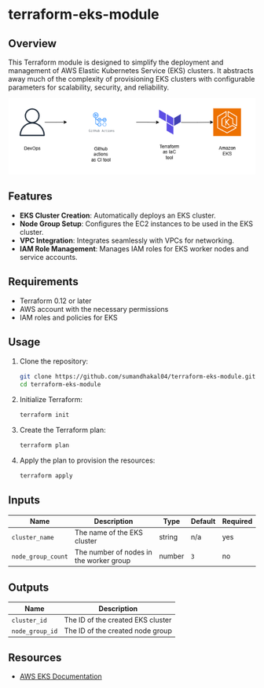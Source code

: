 
# terraform-eks-module

## Overview
This Terraform module is designed to simplify the deployment and management of AWS Elastic Kubernetes Service (EKS) clusters. It abstracts away much of the complexity of provisioning EKS clusters with configurable parameters for scalability, security, and reliability.

![Alt text](docs/eks-with-tf.png)


## Features
- **EKS Cluster Creation**: Automatically deploys an EKS cluster.
- **Node Group Setup**: Configures the EC2 instances to be used in the EKS cluster.
- **VPC Integration**: Integrates seamlessly with VPCs for networking.
- **IAM Role Management**: Manages IAM roles for EKS worker nodes and service accounts.

## Requirements
- Terraform 0.12 or later
- AWS account with the necessary permissions
- IAM roles and policies for EKS

## Usage

1. Clone the repository:
   ```bash
   git clone https://github.com/sumandhakal04/terraform-eks-module.git
   cd terraform-eks-module
   ```

2. Initialize Terraform:
   ```bash
   terraform init
   ```

3. Create the Terraform plan:
   ```bash
   terraform plan
   ```

4. Apply the plan to provision the resources:
   ```bash
   terraform apply
   ```

## Inputs
| Name               | Description                                    | Type   | Default  | Required |
|--------------------|------------------------------------------------|--------|----------|----------|
| `cluster_name`      | The name of the EKS cluster                    | string | n/a      | yes      |
| `node_group_count`  | The number of nodes in the worker group        | number | `3`      | no       |

## Outputs
| Name            | Description                            |
|-----------------|----------------------------------------|
| `cluster_id`    | The ID of the created EKS cluster      |
| `node_group_id` | The ID of the created node group       |


## Resources
- [AWS EKS Documentation](https://docs.aws.amazon.com/eks/latest/userguide/)
